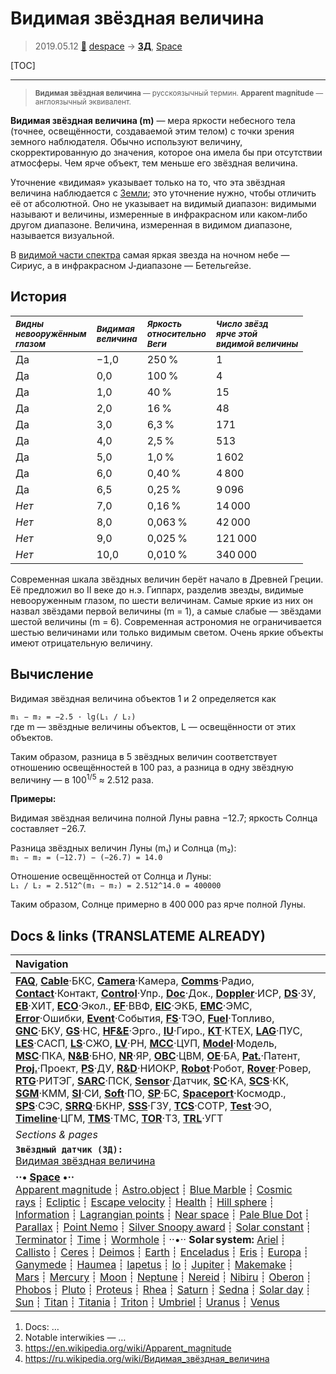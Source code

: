 # Видимая звёздная величина
> 2019.05.12 [🚀](../index/index.md) [despace](index.md) → **[ЗД](sensor.md)**, [Space](index.md)

[TOC]

---

> <small>**Видимая звёздная величина** — русскоязычный термин. **Apparent magnitude** — англоязычный эквивалент.</small>

**Видимая звёздная величина (m)** — мера яркости небесного тела (точнее, освещённости, создаваемой этим телом) с точки зрения земного наблюдателя. Обычно используют величину, скорректированную до значения, которое она имела бы при отсутствии атмосферы. Чем ярче объект, тем меньше его звёздная величина.

Уточнение «видимая» указывает только на то, что эта звёздная величина наблюдается с [Земли](earth.md); это уточнение нужно, чтобы отличить её от абсолютной. Оно не указывает на видимый диапазон: видимыми называют и величины, измеренные в инфракрасном или каком‑либо другом диапазоне. Величина, измеренная в видимом диапазоне, называется визуальной.

В [видимой части спектра](rf.md) самая яркая звезда на ночном небе — Сириус, а в инфракрасном J‑диапазоне — Бетельгейзе.



## История
|*<small>Видны<br> невооружённым<br> глазом</small>*|*<small>Видимая<br> величина</small>*|*<small>Яркость<br> относительно<br> Веги</small>*|*<small>Число звёзд<br> ярче этой<br> видимой величины</small>*|
|:--|:--|:--|:--|
|Да|−1,0|250 %|1|
|Да|0,0|100 %|4|
|Да|1,0|40 %|15|
|Да|2,0|16 %|48|
|Да|3,0|6,3 %|171|
|Да|4,0|2,5 %|513|
|Да|5,0|1,0 %|1 602|
|Да|6,0|0,40 %|4 800|
|Да|6,5|0,25 %|9 096|
|*Нет*|7,0|0,16 %|14 000|
|*Нет*|8,0|0,063 %|42 000|
|*Нет*|9,0|0,025 %|121 000|
|*Нет*|10,0|0,010 %|340 000|

Современная шкала звёздных величин берёт начало в Древней Греции. Её предложил во II веке до н.э. Гиппарх, разделив звезды, видимые невооруженным глазом, по шести величинам. Самые яркие из них он назвал звёздами первой величины (m = 1), а самые слабые — звёздами шестой величины (m = 6). Современная астрономия не ограничивается шестью величинами или только видимым светом. Очень яркие объекты имеют отрицательную величину.



## Вычисление
Видимая звёздная величина объектов 1 и 2 определяется как

`m₁ − m₂ = −2.5 · lg(L₁ / L₂)`  
где m — звёздные величины объектов, L — освещённости от этих объектов.

Таким образом, разница в 5 звёздных величин соответствует отношению освещённостей в 100 раз, а разница в одну звёздную величину — в 100<sup>1/5</sup> ≈ 2.512 раза.

**Примеры:**

Видимая звёздная величина полной Луны равна −12.7; яркость Солнца составляет −26.7.

Разница звёздных величин Луны (m₁) и Солнца (m₂):  
`m₁ − m₂ = (−12.7) − (−26.7) = 14.0`

Отношение освещённостей от Солнца и Луны:  
`L₁ / L₂ = 2.512^(m₁ − m₂) = 2.512^14.0 = 400000`

Таким образом, Солнце примерно в 400 000 раз ярче полной Луны.



<p style="page-break-after:always"> </p>

## Docs & links (TRANSLATEME ALREADY)
|Navigation|
|:--|
|**[FAQ](faq.md)**, **[Cable](cable.md)**·БКС, **[Camera](cam.md)**·Камера, **[Comms](comms.md)**·Радио, **[Contact](contact.md)**·Контакт, **[Control](control.md)**·Упр., **[Doc](doc.md)**·Док., **[Doppler](doppler.md)**·ИСР, **[DS](ds.md)**·ЗУ, **[EB](eb.md)**·ХИТ, **[ECO](ecology.md)**·Экол., **[EF](ef.md)**·ВВФ, **[ElC](elc.md)**·ЭКБ, **[EMC](emc.md)**·ЭМС, **[Error](error.md)**·Ошибки, **[Event](event.md)**·События, **[FS](fs.md)**·ТЭО, **[Fuel](fuel.md)**·Топливо, **[GNC](gnc.md)**·БКУ, **[GS](scs.md)**·НС, **[HF&E](hfe.md)**·Эрго., **[IU](iu.md)**·Гиро., **[KT](kt.md)**·КТЕХ, **[LAG](lag.md)**·ПУC, **[LES](les.md)**·САСП, **[LS](ls.md)**·СЖО, **[LV](lv.md)**·РН, **[MCC](mcc.md)**·ЦУП, **[Model](model.md)**·Модель, **[MSC](sc.md)**·ПКА, **[N&B](nnb.md)**·БНО, **[NR](nr.md)**·ЯР, **[OBC](obc.md)**·ЦВМ, **[OE](oe.md)**·БА, **[Pat.](патент.md)**·Патент, **[Proj.](project.md)**·Проект, **[PS](ps.md)**·ДУ, **[R&D](rnd.md)**·НИОКР, **[Robot](robotics.md)**·Робот, **[Rover](rover.md)**·Ровер, **[RTG](rtg.md)**·РИТЭГ, **[SARC](sarc.md)**·ПСК, **[Sensor](sensor.md)**·Датчик, **[SC](sc.md)**·КА, **[SCS](scs.md)**·КК, **[SGM](sgm.md)**·КММ, **[SI](si.md)**·СИ, **[Soft](soft.md)**·ПО, **[SP](sp.md)**·БС, **[Spaceport](spaceport.md)**·Космодр., **[SPS](sps.md)**·СЭС, **[SRRQ](srrq.md)**·БКНР, **[SSS](sss.md)**·ГЗУ, **[TCS](tcs.md)**·СОТР, **[Test](test.md)**·ЭО, **[Timeline](timeline.md)**·ЦГМ, **[TMS](tms.md)**·ТМС, **[TOR](tor.md)**·ТЗ, **[TRL](trl.md)**·УГТ|
|*Sections & pages*|
|**`Звёздный датчик (ЗД):`**<br> [Видимая звёздная величина](app_mag.md)|
|**··• [Space](index.md) •··**<br> [Apparent magnitude](app_mag.md) ┊ [Astro.object](aob.md) ┊ [Blue Marble](earth.md) ┊ [Cosmic rays](cr.md) ┊ [Ecliptic](ecliptic.md) ┊ [Escape velocity](esc_vel.md) ┊ [Health](health.md) ┊ [Hill sphere](hill_sphere.md) ┊ [Information](info.md) ┊ [Lagrangian points](l_points.md) ┊ [Near space](near_space.md) ┊ [Pale Blue Dot](earth.md) ┊ [Parallax](parallax.md) ┊ [Point Nemo](earth.md) ┊ [Silver Snoopy award](silver_snoopy_award.md) ┊ [Solar constant](solar_const.md) ┊ [Terminator](terminator.md) ┊ [Time](time.md) ┊ [Wormhole](wormhole.md) ┊ ··•·· **Solar system:** [Ariel](ariel.md) ┊ [Callisto](callisto.md) ┊ [Ceres](ceres.md) ┊ [Deimos](deimos.md) ┊ [Earth](earth.md) ┊ [Enceladus](enceladus.md) ┊ [Eris](eris.md) ┊ [Europa](europa.md) ┊ [Ganymede](ganymede.md) ┊ [Haumea](haumea.md) ┊ [Iapetus](iapetus.md) ┊ [Io](io.md) ┊ [Jupiter](jupiter.md) ┊ [Makemake](makemake.md) ┊ [Mars](mars.md) ┊ [Mercury](mercury.md) ┊ [Moon](moon.md) ┊ [Neptune](neptune.md) ┊ [Nereid](nereid.md) ┊ [Nibiru](nibiru.md) ┊ [Oberon](oberon.md) ┊ [Phobos](phobos.md) ┊ [Pluto](pluto.md) ┊ [Proteus](proteus.md) ┊ [Rhea](rhea.md) ┊ [Saturn](saturn.md) ┊ [Sedna](sedna.md) ┊ [Solar day](solar_day.md) ┊ [Sun](sun.md) ┊ [Titan](titan.md) ┊ [Titania](titania.md) ┊ [Triton](triton.md) ┊ [Umbriel](umbriel.md) ┊ [Uranus](uranus.md) ┊ [Venus](venus.md)|

   1. Docs: …
   1. Notable interwikies — …
   1. <https://en.wikipedia.org/wiki/Apparent_magnitude>
   1. <https://ru.wikipedia.org/wiki/Видимая_звёздная_величина>

